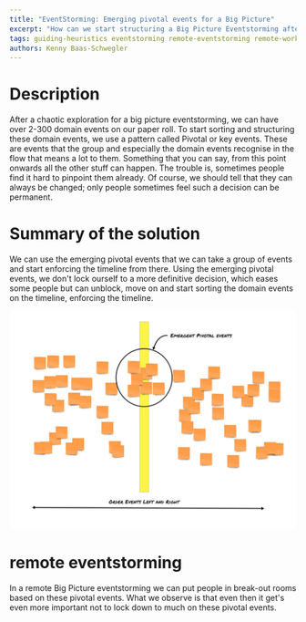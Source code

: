 ```yaml
---
title: "EventStorming: Emerging pivotal events for a Big Picture"
excerpt: "How can we start structuring a Big Picture Eventstorming after a chaotic exploration?"
tags: guiding-heuristics eventstorming remote-eventstorming remote-workshop
authors: Kenny Baas-Schwegler
---
```


# Description

After a chaotic exploration for a big picture eventstorming, we can have over 2-300 domain events on our paper roll. To start sorting and structuring these domain events, we use a pattern called Pivotal or key events. These are events that the group and especially the domain events recognise in the flow that means a lot to them. Something that you can say, from this point onwards all the other stuff can happen. The trouble is, sometimes people find it hard to pinpoint them already. Of course, we should tell that they can always be changed; only people sometimes feel such a decision can be permanent.

# Summary of the solution

 We can use the emerging pivotal events that we can take a group of events and start enforcing the timeline from there. Using the emerging pivotal events, we don't lock ourself to a more definitive decision, which eases some people but can unblock, move on and start sorting the domain events on the timeline, enforcing the timeline.

![Emerging pivotal events](/assets/images/emerging-pivotal-events.png)

# remote eventstorming

In a remote Big Picture eventstorming we can put people in break-out rooms based on these pivotal events. What we observe is that even then it get's even more important not to lock down to much on these pivotal events.